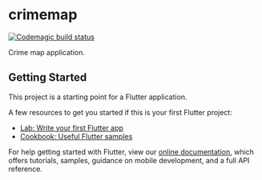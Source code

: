 # crimemap

[![Codemagic build status](https://api.codemagic.io/apps/5f028f9d8553e950c07cc213/5f028f9d8553e950c07cc212/status_badge.svg)](https://codemagic.io/apps/5f028f9d8553e950c07cc213/5f028f9d8553e950c07cc212/latest_build)

Crime map application.

## Getting Started

This project is a starting point for a Flutter application.

A few resources to get you started if this is your first Flutter project:

- [Lab: Write your first Flutter app](https://flutter.dev/docs/get-started/codelab)
- [Cookbook: Useful Flutter samples](https://flutter.dev/docs/cookbook)

For help getting started with Flutter, view our
[online documentation](https://flutter.dev/docs), which offers tutorials,
samples, guidance on mobile development, and a full API reference.
